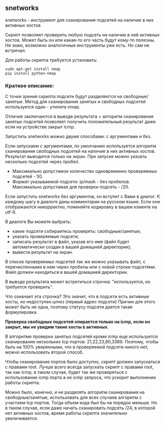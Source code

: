 ## snetworks

snetworks - инструмент для сканирования подсетей на наличие в них активных хостов

Скрипт позволяет проверить любую подсеть на наличие в ней активных хостов. Может быть он или какая-то его часть будут кому-то полезны. Не знаю, возможно аналогичные инструменты уже есть. Но сам не встречал.

Для работы скрипта требуется установить:
```
sudo apt-get install nmap 
pip install python-nmap
```

### Краткое описание:

С точки зрения скрипта подсети будут разделяются на свободные/занятые.
Метод для сканирования занятых и свободных подсетей используется один - утилита nmap.

Отличия заключаются в выводе результата + алгоритм сканирования занятых подсетей позволяет
получить положительный результат даже если на устройстве закрыт icmp.

Запустить snetworks можно двумя способами: с аргументами и без.

Если запускаем с аргументами, по умолчанию используется алгоритм сканирования свободных подсетей на наличие в них активных хостов.
Результат выводится только на экран. При запуске можно указать несколько подсетей через пробел.

* Максимально допустимое количество одновременно проверяемых подсетей - 50.
* Формат указываемой подсети: ip/mask - без пробелов. Максимально допустимая для проверки подсеть - /20.

Если запустить snetworks без аргументов, он вступит с Вами в диалог.
К каждому шагу в диалоге даны комментарии на русском языке.
Если они отображаются некорректно, поменяйте кодировку в вашем клиенте на utf-8. 

В диалоге Вы можете выбрать:
 - какие подсети собираетесь проверять: свободные/занятые;
 - указать проверяемые подсети;
 - записать результат в файл, указав его имя (файл будет автоматически создан в вашей домашней директории);
 - вывести результат на экран.

В списке проверяемых подсетей так же можно указывать файл, с перечисленными в нем через пробелы или с новой строки подсетями.
Файл должен находиться в вашей домашней директории.

В выводе результата может встретиться строчка: "используется, но требуется проверить".

Что означает эта строчка?
Это значит, что в подсети есть активные хосты, но недоступен шлюз (первый адрес подсети)
Причин для этого может быть не одна, поэтому статусу подсети дается такая формулировка.


__Проверка свободных подсетей опирается только на icmp, если он закрыт, мы не увидим такие хосты в активных.__

В алгоритме проверки занятых подсетей кроме icmp еще используется сканирование нескольких tcp портов: 21,22,23,80,3389.
Поэтому, чтобы быть на 100% уверенными, что в проверяемой подсети никого нет, можно использовать второй способ.

Чтобы сканирование портов было доступно, скрипт должен запускаться с правами root.
Лучше всего всегда запускать скрипт с правами root, так как iсmp, в таком случае,
будет так же проверяться с использование icmp порта а не icmp запроса, что ускорит выполнение работы скрипта.

Можно было, конечно, и не разделять алгоритм сканирования на свободные/занятые,
использовать для всех случаев алгоритм с участием tcp портов. Тогда объем кода был бы на порядок меньше.
Но в таком случае, если даже начать сканировать подсеть /24, в которой нет активных хостов,
время работы скрипта значительно увеличивается.
